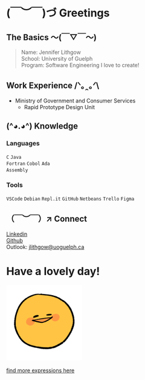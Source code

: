 # (￣︶￣)づ Greetings 
## The Basics ～(￣▽￣～)
> Name: Jennifer Lithgow  
> School: University of Guelph  
> Program: Software Engineering
> I love to create!

## Work Experience /ᐠ｡ꞈ｡ᐟ\
* Ministry of Government and Consumer Services  
  * Rapid Prototype Design Unit  

## (^◕.◕^) Knowledge
### Languages
`C`
`Java`  
`Fortran`
`Cobol`
`Ada`  
`Assembly`  
### Tools
`VSCode`
`Debian`
`Repl.it`
`GitHub`
`Netbeans`
`Trello`
`Figma`

## （￣︶￣）↗ Connect 
[Linkedin][1]  
[Github][2]  
Outlook: jlithgow@uoguelph.ca  

# Have a lovely day!
<img src="https://github.com/jenlith/jenlith/blob/main/sillemojis%20eeeh%20positive.png" width="200" height="200"/>  

[find more expressions here][3]  


[1]:https://www.linkedin.com/in/j-lithgow/
[2]:https://github.com/jenlith
[3]:https://sillemojis.tumblr.com
<!--
[there's more of those emojis here](https://sillemojis.tumblr.com/)  
(￣_,￣ )（￣︶￣）↗　(～￣▽￣)～（*＾-＾*）(づ￣ 3￣)づ (^◕.◕^)
**jenlith/jenlith** is a ✨ _special_ ✨ repository because its `README.md` (this file) appears on your GitHub profile.
Here are some ideas to get you started:
- 🔭 I’m currently working on ...
- 🌱 I’m currently learning ...
- 👯 I’m looking to collaborate on ...
- 🤔 I’m looking for help with ...
- 💬 Ask me about ...
- 📫 How to reach me: ...
- 😄 Pronouns: ...
- ⚡ Fun fact: ...
-->
